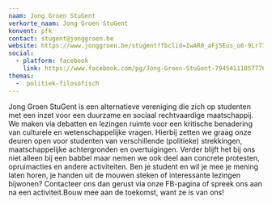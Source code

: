 ```yaml
---
naam: Jong Groen StuGent
verkorte_naam: Jong Groen StuGent
konvent: pfk
contact: stugent@jonggroen.be
website: https://www.jonggroen.be/stugent?fbclid=IwAR0_aFj5Eus_o6-9Lr77uoRBJ7gd5s5vVCoLWSZUThtGHpdZRK0YAt0FCuc
social:
  - platform: facebook
    link: https://www.facebook.com/pg/Jong-Groen-StuGent-794541110577767/about/?ref=page_internal
themas:
  -  politiek-filosofisch
---
```


Jong Groen StuGent is een alternatieve vereniging die zich op studenten met een inzet voor een duurzame en sociaal rechtvaardige maatschappij. We maken via debatten en lezingen ruimte voor een kritische benadering van culturele en wetenschappelijke vragen.
Hierbij zetten we graag onze deuren open voor studenten van verschillende (politieke) strekkingen, maatschappelijke achtergronden en overtuigingen.
Verder blijft het bij ons niet alleen bij een babbel maar nemen we ook deel aan concrete protesten, opruimacties en andere activiteiten.
Ben je student en wil je mee je mening laten horen, je handen uit de mouwen steken of interessante lezingen bijwonen? Contacteer ons dan gerust via onze FB-pagina of spreek ons aan na een activiteit.Bouw mee aan de toekomst, want ze is van ons!
